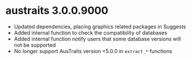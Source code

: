 # austraits 3.0.0.9000
- Updated dependencies, placing graphics related packages in Suggests
- Added internal function to check the compatibility of databases
- Added internal function notify users that some database versions will not be supported
- No longer support AusTraits version <5.0.0 in `extract_*` functions
